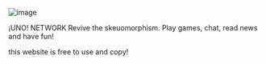 ![image](https://github.com/wikakasa/uno/assets/92477230/bbc52928-0765-43ed-a3ca-ce23a265c18e)

¡UNO! NETWORK
Revive the skeuomorphism.
Play games, chat, read news and have fun!

this website is free to use and copy!
